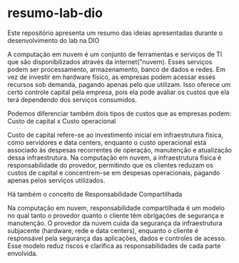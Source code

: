 # resumo-lab-dio
Este repositório apresenta um resumo das ideias apresentadas durante o desenvolvimento do lab na DIO

A computação em nuvem é um conjunto de ferramentas e serviços de TI que são disponibilizados através da internet("nuvem). Esses serviços podem ser processamento, armazenamento, banco de dados e redes. Em vez de investir em hardware físico, as empresas podem acessar esses recursos sob demanda, pagando apenas pelo que utilizam. Isso oferece um certo controle capital pela empresa, pois ela pode avaliar os custos que ela terá dependendo dos serviços consumidos.

Podemos diferenciar também dois tipos de custos que as empresas podem: Custo de capital x Custo operacional

Custo de capital refere-se ao investimento inicial em infraestrutura física, como servidores e data centers, enquanto o custo operacional está associado às despesas recorrentes de operação, manutenção e atualização dessa infraestrutura. Na computação em nuvem, a infraestrutura física é responsabilidade do provedor, permitindo que os clientes reduzam os custos de capital e concentrem-se em despesas operacionais, pagando apenas pelos serviços utilizados.

Há também o conceito de Responsabilidade Compartilhada

Na computação em nuvem, responsabilidade compartilhada é um modelo no qual tanto o provedor quanto o cliente têm obrigações de segurança e manutenção. O provedor da nuvem cuida da segurança da infraestrutura subjacente (hardware, rede e data centers), enquanto o cliente é responsável pela segurança das aplicações, dados e controles de acesso. Esse modelo reduz riscos e clarifica as responsabilidades de cada parte envolvida.
